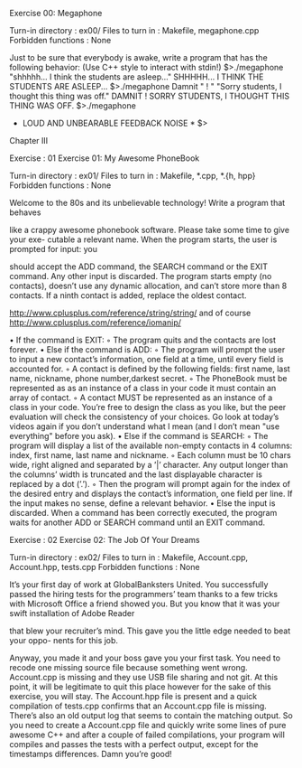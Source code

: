 Exercise 00: Megaphone

Turn-in directory : ex00/
Files to turn in : Makefile, megaphone.cpp
Forbidden functions : None

Just to be sure that everybody is awake, write a program that has the following
behavior:
(Use C++ style to interact with stdin!)
$>./megaphone "shhhhh... I think the students are asleep..."
SHHHHH... I THINK THE STUDENTS ARE ASLEEP...
$>./megaphone Damnit " ! " "Sorry students, I thought this thing was off."
DAMNIT ! SORRY STUDENTS, I THOUGHT THIS THING WAS OFF.
$>./megaphone
* LOUD AND UNBEARABLE FEEDBACK NOISE *
$>



Chapter III

Exercise : 01
Exercise 01: My Awesome PhoneBook

Turn-in directory : ex01/
Files to turn in : Makefile, *.cpp, *.{h, hpp}
Forbidden functions : None

Welcome to the 80s and its unbelievable technology! Write a program that behaves

like a crappy awesome phonebook software. Please take some time to give your exe-
cutable a relevant name. When the program starts, the user is prompted for input: you

should accept the ADD command, the SEARCH command or the EXIT command. Any other
input is discarded.
The program starts empty (no contacts), doesn’t use any dynamic allocation, and
can’t store more than 8 contacts. If a ninth contact is added, replace the oldest contact.

http://www.cplusplus.com/reference/string/string/ and of course
http://www.cplusplus.com/reference/iomanip/

• If the command is EXIT:
◦ The program quits and the contacts are lost forever.
• Else if the command is ADD:
◦ The program will prompt the user to input a new contact’s information, one
field at a time, until every field is accounted for.
◦ A contact is defined by the following fields: first name, last name, nickname,
phone number,darkest secret.
◦ The PhoneBook must be represented as as an instance of a class in your code
it must contain an array of contact.
◦ A contact MUST be represented as an instance of a class in your code. You’re
free to design the class as you like, but the peer evaluation will check the
consistency of your choices. Go look at today’s videos again if you don’t
understand what I mean (and I don’t mean "use everything" before you ask).
• Else if the command is SEARCH:
◦ The program will display a list of the available non-empty contacts in 4
columns: index, first name, last name and nickname.
◦ Each column must be 10 chars wide, right aligned and separated by a ’|’
character. Any output longer than the columns’ width is truncated and the
last displayable character is replaced by a dot (’.’).
◦ Then the program will prompt again for the index of the desired entry and
displays the contact’s information, one field per line. If the input makes no
sense, define a relevant behavior.
• Else the input is discarded.
When a command has been correctly executed, the program waits for another ADD or
SEARCH command until an EXIT command.


Exercise : 02
Exercise 02: The Job Of Your Dreams

Turn-in directory : ex02/
Files to turn in : Makefile, Account.cpp, Account.hpp, tests.cpp
Forbidden functions : None

It’s your first day of work at GlobalBanksters United. You successfully passed the
hiring tests for the programmers’ team thanks to a few tricks with Microsoft Office
a friend showed you. But you know that it was your swift installation of Adobe Reader

that blew your recruiter’s mind. This gave you the little edge needed to beat your oppo-
nents for this job.

Anyway, you made it and your boss gave you your first task. You need to recode one
missing source file because something went wrong. Account.cpp is missing and they use
USB file sharing and not git.
At this point, it will be legitimate to quit this place however for the sake of this
exercise, you will stay.
The Account.hpp file is present and a quick compilation of tests.cpp confirms that
an Account.cpp file is missing. There’s also an old output log that seems to contain the
matching output.
So you need to create a Account.cpp file and quickly write some lines of pure awesome
C++ and after a couple of failed compilations, your program will compiles and passes the
tests with a perfect output, except for the timestamps differences. Damn you’re good!